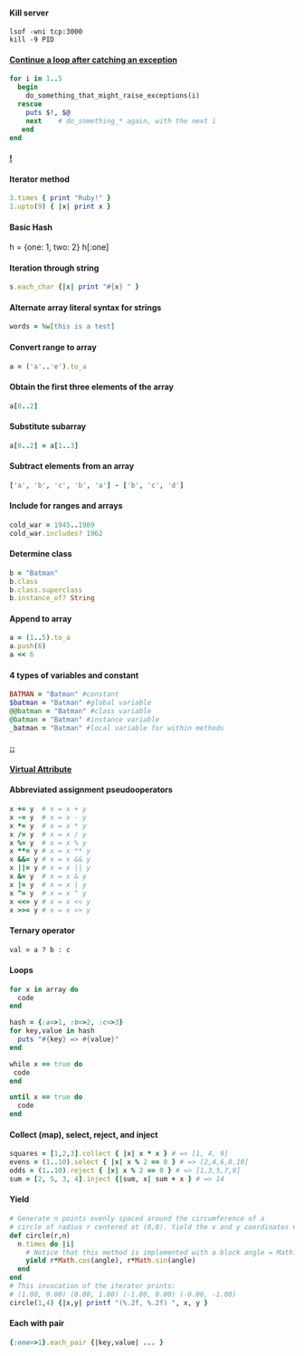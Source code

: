 #### Kill server

```
lsof -wni tcp:3000
kill -9 PID
```

#### [Continue a loop after catching an exception](http://stackoverflow.com/a/4154966/4233556)
```ruby
for i in 1..5
  begin
    do_something_that_might_raise_exceptions(i)
  rescue
    puts $!, $@
    next    # do_something_* again, with the next i
   end
end
```

#### [!](http://stackoverflow.com/a/612653/4233556)

#### Iterator method
```ruby
3.times { print "Ruby!" }
1.upto(9) { |x| print x }
```

#### Basic Hash

h = {one: 1, two: 2}
h[:one]

#### Iteration through string

```ruby
s.each_char {|x| print "#{x} " }
```

#### Alternate array literal syntax for strings

```ruby
words = %w[this is a test]
```

#### Convert range to array
```ruby
a = ('a'..'e').to_a
```

#### Obtain the first three elements of the array
```ruby
a[0..2]
```

#### Substitute subarray
```ruby
a[0..2] = a[1..3]
```

#### Subtract elements from an array
```ruby
['a', 'b', 'c', 'b', 'a'] - ['b', 'c', 'd']
```

#### Include for ranges and arrays

```ruby
cold_war = 1945..1989
cold_war.includes? 1962
```

#### Determine class
```ruby
b = "Batman"
b.class
b.class.superclass
b.instance_of? String
```
#### Append to array
```ruby
a = (1..5).to_a
a.push(6)
a << 6
```

#### 4 types of variables and constant
```ruby
BATMAN = "Batman" #constant
$batman = "Batman" #global variable
@@batman = "Batman" #class variable
@batman = "Batman" #instance variable
_batman = "Batman" #local variable for within methods
```

#### [::](http://stackoverflow.com/a/3009565/4233556)

#### [Virtual Attribute](http://stackoverflow.com/a/5399010/4233556)

#### Abbreviated assignment pseudooperators

```ruby
x += y  # x = x + y
x -= y  # x = x - y
x *= y  # x = x * y
x /= y  # x = x / y
x %= y  # x = x % y
x **= y # x = x ** y 
x &&= y # x = x && y 
x ||= y # x = x || y
x &= y  # x = x & y
x |= y  # x = x | y
x ^= y  # x = x ^ y
x <<= y # x = x << y
x >>= y # x = x >> y 
```

#### Ternary operator
```ruby
val = a ? b : c
```

#### Loops

```ruby
for x in array do
  code
end

hash = {:a=>1, :b=>2, :c=>3}
for key,value in hash
  puts "#{key} => #{value}" 
end

while x == true do
 code
end

until x == true do
  code
end
```

#### Collect (map), select, reject, and inject
```ruby
squares = [1,2,3].collect { |x| x * x } # => [1, 4, 9]
evens = (1..10).select { |x| x % 2 == 0 } # => [2,4,6,8,10]
odds = (1..10).reject { |x| x % 2 == 0 } # => [1,3,5,7,9] 
sum = [2, 5, 3, 4].inject {|sum, x| sum + x } # => 14
```

#### Yield

```ruby
# Generate n points evenly spaced around the circumference of a
# circle of radius r centered at (0,0). Yield the x and y coordinates # of each point to the associated block.
def circle(r,n)
  n.times do |i| 
    # Notice that this method is implemented with a block angle = Math::PI * 2 * i / n
    yield r*Math.cos(angle), r*Math.sin(angle)
  end 
end
# This invocation of the iterator prints:
# (1.00, 0.00) (0.00, 1.00) (-1.00, 0.00) (-0.00, -1.00) 
circle(1,4) {|x,y| printf "(%.2f, %.2f) ", x, y }
```

#### Each with pair

```ruby
{:one=>1}.each_pair {|key,value| ... }
```
